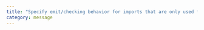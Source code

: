 ```yaml
---
title: "Specify emit/checking behavior for imports that are only used for types."
category: message
---
```

